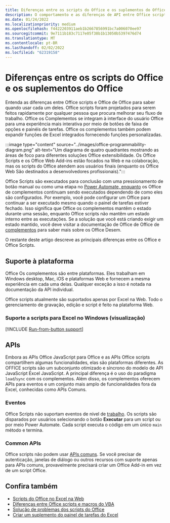 ```yaml
---
title: Diferenças entre os scripts do Office e os suplementos do Office
description: O comportamento e as diferenças de API entre Office scripts e Office de complementos.
ms.date: 01/24/2022
ms.localizationpriority: medium
ms.openlocfilehash: f4422203911aeb1b2667856991bc7a006070ee97
ms.sourcegitcommit: 9e7111b183c7117e05f38b1b13050b5397476d74
ms.translationtype: MT
ms.contentlocale: pt-BR
ms.lasthandoff: 02/02/2022
ms.locfileid: "62319158"
---
```

# <a name="differences-between-office-scripts-and-office-add-ins"></a>Diferenças entre os scripts do Office e os suplementos do Office

Entenda as diferenças entre Office scripts e Office de Office para saber quando usar cada um deles. Office scripts foram projetados para serem feitos rapidamente por qualquer pessoa que procura melhorar seu fluxo de trabalho. Office os Complementos se integram à interface do usuário Office para uma experiência mais interativa por meio de botões de faixa de opções e painéis de tarefas. Office os complementos também podem expandir funções de Excel integrados fornecendo funções personalizadas.

:::image type="content" source="../images/office-programmability-diagram.png" alt-text="Um diagrama de quatro quadrantes mostrando as áreas de foco para diferentes soluções Office extensibilidade. Os Office Scripts e os Office Web Add-ins estão focados na Web e na colaboração, mas os scripts do Office atendem aos usuários finais (enquanto os Office Web São destinados a desenvolvedores profissionais).":::

Office Scripts são executados para conclusão com uma pressionamento de botão manual ou como uma etapa no [Power Automate, enquanto](https://flow.microsoft.com/) os Office de complementos continuam sendo executados dependendo de como eles são configurados. Por exemplo, você pode configurar um Office para continuar a ser executado mesmo quando o painel de tarefas estiver fechado. Isso significa que Office os complementos mantêm o estado durante uma sessão, enquanto Office scripts não mantêm um estado interno entre as executações. Se a solução que você está criando exigir um estado mantido, você deve visitar a documentação de Office de Office de [complementos](/office/dev/add-ins) para saber mais sobre os Office Desem.

O restante deste artigo descreve as principais diferenças entre os Office e Office Scripts.

## <a name="platform-support"></a>Suporte à plataforma

Office Os complementos são entre plataformas. Eles trabalham em Windows desktop, Mac, iOS e plataformas Web e fornecem a mesma experiência em cada uma delas. Qualquer exceção a isso é notada na documentação da API individual.

Office scripts atualmente são suportados apenas por Excel na Web. Todo o gerenciamento de gravação, edição e script é feito na plataforma Web.

### <a name="script-support-for-excel-on-windows-preview"></a>Suporte a scripts para Excel no Windows (visualização)

[!INCLUDE [Run-from-button support](../includes/run-from-button-desktop-support.md)]

## <a name="apis"></a>APIs

Embora as APIs Office JavaScript para Office e as APIs Office scripts compartilhem algumas funcionalidades, elas são plataformas diferentes. As OFFICE scripts são um subconjunto otimizado e síncrono do modelo de API JavaScript Excel JavaScript. A principal diferença é o uso do paradigma `load`/`sync` com os complementos. Além disso, os complementos oferecem APIs para eventos e um conjunto mais amplo de funcionalidades fora da Excel, conhecidas como APIs Comuns.

### <a name="events"></a>Eventos

Office Scripts não suportam eventos de nível de [trabalho](/office/dev/add-ins/excel/excel-add-ins-events). Os scripts são disparados por usuários selecionando o botão **Executar** para um script ou por meio Power Automate. Cada script executa o código em um único `main` método e termina.

### <a name="common-apis"></a>Common APIs

Office scripts não podem usar [APIs comuns](/javascript/api/office). Se você precisar de autenticação, janelas de diálogo ou outros recursos com suporte apenas para APIs comuns, provavelmente precisará criar um Office Add-in em vez de um script Office.

## <a name="see-also"></a>Confira também

- [Scripts do Office no Excel na Web](../overview/excel.md)
- [Diferenças entre Office scripts e macros do VBA](vba-differences.md)
- [Solução de problemas dos scripts do Office](../testing/troubleshooting.md)
- [Criar um suplemento do painel de tarefas do Excel](/office/dev/add-ins/quickstarts/excel-quickstart-jquery)
